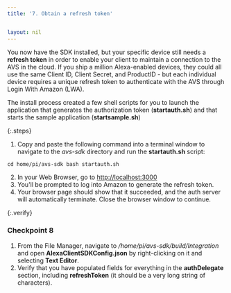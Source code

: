 ```yaml
---
title: '7. Obtain a refresh token'


layout: nil
---
```

You now have the SDK installed, but your specific device still needs a **refresh token** in order to enable your client to maintain a connection to the AVS in the cloud.  If you ship a million Alexa-enabled devices, they could all use the same Client ID, Client Secret, and ProductID - but each individual device requires a unique refresh token to authenticate with the AVS through Login With Amazon (LWA).

The install process created a few shell scripts for you to launch the application that generates the authorization token (**startauth.sh**) and that starts the sample application (**startsample.sh**)

{:.steps}

1. Copy and paste the following command into a terminal window to navigate to the *avs-sdk* directory and run the **startauth.sh** script:

`cd home/pi/avs-sdk
bash startauth.sh`

2. In your Web Browser, go to [http://localhost:3000](http://localhost:3000)
3. You'll be prompted to log into Amazon to generate the refresh token.
4. Your browser page should show that it succeeded, and the auth server will automatically terminate.  Close the browser window to continue.

{:.verify}
### Checkpoint 8

1. From the File Manager, navigate to */home/pi/avs-sdk/build/Integration* and open **AlexaClientSDKConfig.json** by right-clicking on it and selecting **Text Editor**.
2. Verify that you have populated fields for everything in the **authDelegate** section, including **refreshToken** (it should be a very long string of characters).
